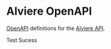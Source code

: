 # Alviere OpenAPI

[OpenAPI](https://github.com/OAI/OpenAPI-Specification/) definitions for the [Alviere API](https://www.apidocs.alviere.com).


Test Sucess